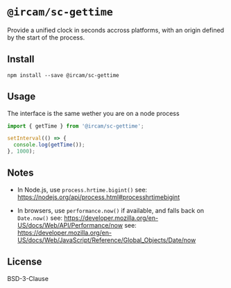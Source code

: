 # `@ircam/sc-gettime`

Provide a unified clock in seconds accross platforms, with an origin defined by
the start of the process.

## Install

```
npm install --save @ircam/sc-gettime
```

## Usage

The interface is the same wether you are on a node process

```js
import { getTime } from '@ircam/sc-gettime';

setInterval(() => {
  console.log(getTime());
}, 1000);
```

## Notes

- In Node.js, use `process.hrtime.bigint()` 
see: https://nodejs.org/api/process.html#processhrtimebigint 

- In browsers, use `performance.now()` if available, and falls back on `Date.now()` 
see: https://developer.mozilla.org/en-US/docs/Web/API/Performance/now 
see: https://developer.mozilla.org/en-US/docs/Web/JavaScript/Reference/Global_Objects/Date/now 

## License

BSD-3-Clause

